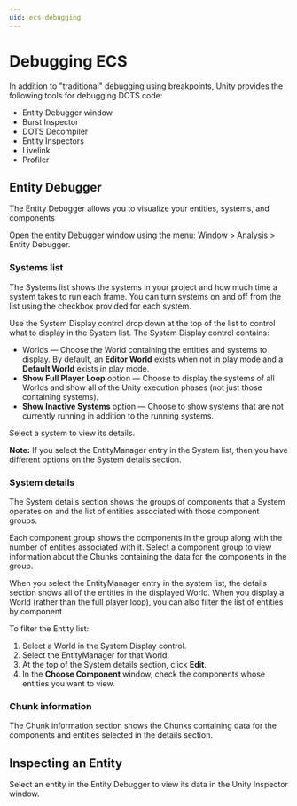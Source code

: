 ```yaml
---
uid: ecs-debugging
---
```

# Debugging ECS

In addition to "traditional" debugging using breakpoints, Unity provides the following tools for debugging DOTS code:

* Entity Debugger window
* Burst Inspector
* DOTS Decompiler
* Entity Inspectors
* Livelink
* Profiler

<a name="entity_debugger"></a>
## Entity Debugger

The Entity Debugger allows you to visualize your entities, systems, and components 

Open the entity Debugger window using the menu: Window > Analysis > Entity Debugger.

<a name="systems_list"></a>
### Systems list

The Systems list shows the systems in your project and how much time a system takes to run each frame. You can turn systems on and off from the list using the checkbox provided for each system.

Use the System Display control drop down at the top of the list to control what to display in the System list. The System Display control contains:

* Worlds — Choose the World containing the entities and systems to display. By default, an **Editor World** exists when not in play mode and a **Default World** exists in play mode. 
* **Show Full Player Loop** option — Choose to display the systems of all Worlds and show all of the Unity execution phases (not just those containing systems).
* **Show Inactive Systems** option — Choose to show systems that are not currently running in addition to the running systems.

Select a system to view its details.

**Note:** If you select the EntityManager entry in the System list, then you have different options on the System details section.

<a name="system_details"></a>
### System details

The System details section shows the groups of components that a System operates on and the list of entities associated with those component groups.
 
 Each component group shows the components in the group along with the number of entities associated with it. Select a component group  to view information about the Chunks containing the data for the components in the group.
 
 When you select the EntityManager entry in the system list, the details section shows all of the entities in the displayed World. When you display a World (rather than the full player loop), you can also filter the list of entities by component
 
 To filter the Entity list:
 1. Select a World in the System Display control.
 2. Select the EntityManager for that World.
 3. At the top of the System details section, click **Edit**.
 4. In the **Choose Component** window, check the components whose entities you want to view.
 
<a name="chunk_information"></a>
### Chunk information

The Chunk information section shows the Chunks containing data for the components and entities selected in the details section.

## Inspecting an Entity

Select an entity in the Entity Debugger to view its data in the Unity Inspector window.
